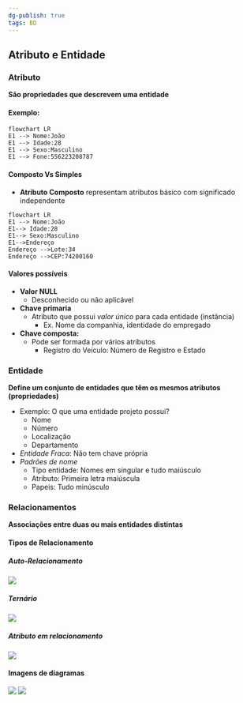 ```yaml
---
dg-publish: true
tags: BD
---
```

## Atributo e Entidade
### Atributo
**São propriedades que descrevem uma entidade**
#### Exemplo:
```mermaid
flowchart LR
E1 --> Nome:João
E1 --> Idade:28
E1 --> Sexo:Masculino
E1 --> Fone:556223208787
```
#### Composto Vs Simples
- **Atributo Composto** representam atributos básico com significado independente
```mermaid
flowchart LR
E1 --> Nome:João
E1--> Idade:28
E1--> Sexo:Masculino
E1-->Endereço 
Endereço -->Lote:34
Endereço -->CEP:74200160
```
#### Valores possíveis
- **Valor NULL**
	- Desconhecido ou não aplicável
- **Chave primaria**
	- Atributo que possui *valor único* para cada entidade (instância)
		- Ex. Nome da companhia, identidade do empregado
- **Chave composta:**
	- Pode ser formada por vários atributos
		- Registro do Veículo: Número de Registro e Estado
### Entidade
**Define um conjunto de entidades que têm os mesmos atributos (propriedades)**
- Exemplo: O que uma entidade projeto possui?
	- Nome
	- Número
	- Localização
	- Departamento
- *Entidade Fraca*: Não tem chave própria
- *Padrões de nome* 
	- Tipo entidade: Nomes em singular e tudo maiúsculo
	- Atributo: Primeira letra maiúscula
	- Papeis: Tudo minúsculo
### Relacionamentos
 **Associações entre duas ou mais entidades distintas**

#### Tipos de Relacionamento
##### Auto-Relacionamento
![](https://i.imgur.com/vWV8S7N.png)
##### Ternário
![](https://i.imgur.com/aS66Lss.png)
##### Atributo em relacionamento
![](https://i.imgur.com/NMQYiCs.png)

#### Imagens de diagramas
![](https://i.imgur.com/FyXVjLr.png)
![](https://i.imgur.com/ENtfaFn.png)
